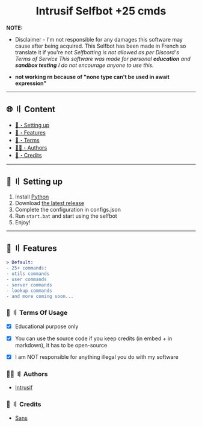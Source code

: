 


<h1 align="center">
  Intrusif Selfbot +25 cmds
</h1>

**NOTE:** 
- Disclaimer -
I'm not responsible for any damages this software may cause after being acquired.
This Selfbot has been made in French so translate it if you're not
*Selfbotting is not allowed as per Discord's Terms of Service This software was made for personal **education** and **sandbox testing** I do not encourage anyone to use this.*

- **not working rn because of "none type can't be used in await expression"**

---

## <a id="content"></a>🌐 〢 Content
- [🎉・Setting up](#setup)
- [🔰・Features](#features)
- [💼・Terms](#terms)
- [🕵️‍♂️・Authors](#authors)
- [📝・Credits](#credits)

---


## <a id="setup"></a> 📁 〢 Setting up
1. Install [Python](https://python.org/)
2. Download [the latest release](https://github.com/qaep/selfbot/archive/refs/heads/main.zip)
3. Complete the configuration in configs.json
4. Run `start.bat` and start using the selfbot
5. Enjoy!

---

## <a id="features"></a>🔰 〢 Features

```diff
> Default:
- 25+ commands:
- utils commands
- user commands
- server commands
- lookup commands
- and more coming soon...
```




### <a id="terms"></a>💼 〢 Terms Of Usage
- [x] Educational purpose only
- [x] You can use the source code if you keep credits (in embed + in markdown), it has to be open-source
- [x] I am NOT responsible for anything illegal you do with my software


### <a id="authors"></a>🕵️‍♂️ 〢 Authors
- [Intrusif](https://github.com/qaep)

### <a id="credits"></a>📝 〢 Credits
- [Sans](https://discord.com/users/1001171895909097533)
